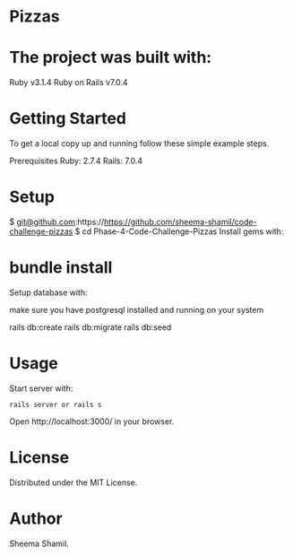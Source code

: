 # Pizzas
# The project was built with:
Ruby v3.1.4
Ruby on Rails v7.0.4

# Getting Started
To get a local copy up and running follow these simple example steps.

Prerequisites
Ruby: 2.7.4 Rails: 7.0.4

# Setup
$ git@github.com:https://https://github.com/sheema-shamil/code-challenge-pizzas
$ cd Phase-4-Code-Challenge-Pizzas
Install gems with:

# bundle install
Setup database with:

make sure you have postgresql installed and running on your system

   rails db:create
   rails db:migrate
   rails db:seed

# Usage
Start server with:

    rails server or rails s
Open http://localhost:3000/ in your browser.

# License
Distributed under the MIT License.

# Author
Sheema Shamil.
